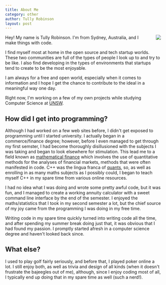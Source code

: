 ```yaml
---
title: About Me
category: other
author: Tully Robinson
layout: post
---
```

<div style="margin-left: 20px; margin-bottom: 10px; float: right;">
<img src="http://{{ site.domain }}/img/me.jpg">
</div>

Hey! My name is Tully Robinson. I'm from Sydney, Australia, and I make things with code.

I find myself most at home in the open source and tech startup worlds. These two communities are full of the types of people I look up to and try to be like. I also find developing in the types of environments that startups tend to create to be the most enjoyable.

I am always for a free and open world, especially when it comes to information and I hope I get the chance to contribute to the ideal in a meaningful way one day.

Right now, I'm working on a few of my own projects while studying Computer Science at [UNSW](http://www.unsw.edu.au/).

How did I get into programming? 
-------------------------------
Although I had worked on a few web sites before, I didn't get exposed to programming until I started university. I actually began in a commerce/finance degree; however, before I even managed to get through my first semster, I had become thoroughly disillusioned with the subjects I was taking and began to look elsewhere for stimulation. This lead me to a field known as [mathematical finance](http://en.wikipedia.org/wiki/Mathematical_finance) which involves the use of quantitative methods for the analyses of financial markets, methods that were often manifested in code. C++ was the lingua franca of [quants](http://en.wikipedia.org/wiki/Quantitative_analyst), so, as well as enrolling in as many maths subjects as I possibly could, I began to teach myself C++ in my spare time from various online resources.

I had no idea what I was doing and wrote some pretty awful code, but it was fun, and I managed to create a working annuity calculator with a sweet command line interface by the end of the semester. I enjoyed the maths/statistics that I took in my second semester a lot, but the chief source of my joy came from the programming I was doing in my free time.

Writing code in my spare time quickly turned into writing code all the time, and after spending my summer break doing just that, it was obvious that I had found my passion. I promptly started afresh in a computer science degree and haven't looked back since.

What else?
----------
I used to play golf fairly seriously, and before that, I played poker online a lot. I still enjoy both, as well as trivia and design of all kinds (when it doesn't frustrate the bajeegles out of me), although, since I enjoy coding most of all, I typically end up doing that in my spare time as well (such a nerd!).
